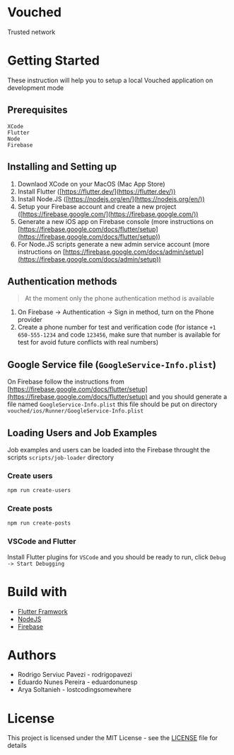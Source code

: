 # Vouched

Trusted network

# Getting Started

These instruction will help you to setup a local Vouched application on development mode

## Prerequisites

```
XCode
Flutter
Node
Firebase
```

## Installing and Setting up

1. Downlaod XCode on your MacOS (Mac App Store)
2. Install Flutter ([https://flutter.dev/](https://flutter.dev/))
3. Install Node.JS ([https://nodejs.org/en/](https://nodejs.org/en/))
4. Setup your Firebase account and create a new project ([https://firebase.google.com/](https://firebase.google.com/))
5. Generate a new iOS app on Firebase console (more instructions on [https://firebase.google.com/docs/flutter/setup](https://firebase.google.com/docs/flutter/setup))
6. For Node.JS scripts generate a new admin service account (more instructions on [https://firebase.google.com/docs/admin/setup](https://firebase.google.com/docs/admin/setup))

## Authentication methods

> At the moment only the phone authentication method is available

1. On Firebase -> Authentication -> Sign in method, turn on the Phone provider
2. Create a phone number for test and verification code (for istance `+1 650-555-1234` and code `123456`, make sure that number is available for test for avoid future conflicts with real numbers)

## Google Service file (`GoogleService-Info.plist`)

On Firebase follow the instructions from [https://firebase.google.com/docs/flutter/setup](https://firebase.google.com/docs/flutter/setup) and you should generate a file named `GoogleService-Info.plist` this file should be put on directory `vouched/ios/Runner/GoogleService-Info.plist`

## Loading Users and Job Examples

Job examples and users can be loaded into the Firebase throught the scripts `scripts/job-loader` directory

### Create users

```bash
npm run create-users
```

### Create posts

```bash
npm run create-posts
```

### VSCode and Flutter

Install Flutter plugins for `VSCode` and you should be ready to run, click `Debug -> Start Debugging`

# Build with

- [Flutter Framwork](https://flutter.dev)
- [NodeJS](https://nodejs.org/en/)
- [Firebase](https://firebase.google.com/)

# Authors

- Rodrigo Serviuc Pavezi - rodrigopavezi
- Eduardo Nunes Pereira - eduardonunesp
- Arya Soltanieh - lostcodingsomewhere

# License

This project is licensed under the MIT License - see the [LICENSE](LICENSE) file for details
